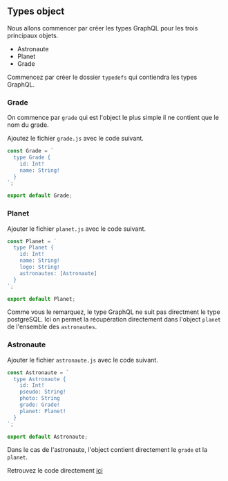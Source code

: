 ## Types object

Nous allons commencer par créer les types GraphQL pour les trois principaux objets.

- Astronaute
- Planet
- Grade

Commencez par créer le dossier `typedefs` qui contiendra les types GraphQL.

### Grade

On commence par `grade` qui est l'object le plus simple il ne contient que le nom du grade.

Ajoutez le fichier `grade.js` avec le code suivant.

```javascript
const Grade = `
  type Grade {
    id: Int!
    name: String!
  }
`;

export default Grade;
```

### Planet

Ajouter le fichier `planet.js` avec le code suivant.

```javascript
const Planet = `
  type Planet {
    id: Int!
    name: String!
    logo: String!
    astronautes: [Astronaute]
  }
`;

export default Planet;
```

Comme vous le remarquez, le type GraphQL ne suit pas directment le type postgreSQL. Ici on permet la récupération directement dans l'object `planet` de l'ensemble des `astronautes`.

### Astronaute

Ajouter le fichier `astronaute.js` avec le code suivant.

```javascript
const Astronaute = `
  type Astronaute {
    id: Int!
    pseudo: String!
    photo: String
    grade: Grade!
    planet: Planet!
  }
`;

export default Astronaute;
```

Dans le cas de l'astronaute, l'object contient directement le `grade` et la `planet`.

Retrouvez le code directement [ici](https://github.com/duck-invaders/graphql-apollo/tree/codelabs-step3)
